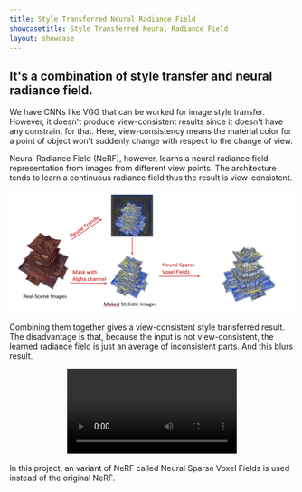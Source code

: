 ```yaml
---
title: Style Transferred Neural Radiance Field
showcasetitle: Style Transferred Neural Radiance Field
layout: showcase
---
```


## It's a combination of style transfer and neural radiance field.

We have CNNs like VGG that can be worked for image style transfer. However, it doesn't produce view-consistent results since it doesn't have any constraint for that. Here, view-consistency means the material color for a point of object won't suddenly change with respect to the change of view.

Neural Radiance Field (NeRF), however, learns a neural radiance field representation from images from different view points. The architecture tends to learn a continuous radiance field thus the result is view-consistent.

![Process of style transfer NeRF](/assets/images/styleNeRFArchi.PNG)

Combining them together gives a view-consistent style transferred result. The disadvantage is that, because the input is not view-consistent, the learned radiance field is just an average of inconsistent parts. And this blurs result.

<center><video class="embed-responsive" src="/assets/videos/styleNERF.mp4" controls></video></center>

In this project, an variant of NeRF called Neural Sparse Voxel Fields is used instead of the original NeRF.